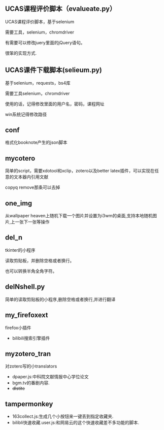 ## UCAS课程评价脚本（evalueate.py）

UCAS课程评价脚本，基于selenium

需要工具，selenium，chromdriver

有需要可以修改juery里面的jQuery语句。

很笨的实现方式.

## UCAS课件下载脚本(selieum.py)

基于selenium，requests，bs4库

需要工具selenium，chromdriver

使用的话，记得修改里面的用户名，密码，课程网址

win系统记得修改路径

## conf

格式化booknote产生的json脚本

## mycotero

简单的script，需要xdotool和xclip，zotero以及better latex插件，可以实现在任意的文本器内引用文献

copyq remove那条可以去掉

## one_img

从wallpaper heaven上随机下载一个图片并设置为i3wm的桌面,支持本地随机图片,上一张下一张等操作

## del_n

tkinter的小程序

读取剪贴板，并删除空格或者换行。

也可以转换半角全角字符。

## delNshell.py

简单的读取剪贴板的小程序,删除空格或者换行,并进行翻译

## my_firefoxext

firefox小插件

- bilibili搜索引擎插件

## myzotero_tran

对zotero写的小translators

- dpaper.js:中科院文献情报中心学位论文
- bgm.tv的番剧内容.
- ~~dlstite~~

## tampermonkey

- 163collect.js:生成几个小按钮来一键丢到指定收藏夹.
- bilibli快速收藏.user.js:和网易云的这个快速收藏差不多功能的脚本.
